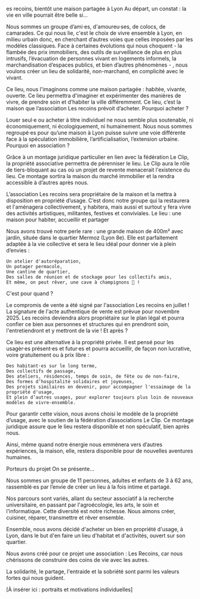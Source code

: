es recoins, bientôt une maison partagée à Lyon
Au départ, un constat : la vie en ville pourrait être belle si…

Nous sommes un groupe d’ami·es, d'amoureu·ses, de colocs, de camarades. Ce qui nous lie, c'est le choix de vivre ensemble à Lyon, en milieu urbain donc, en cherchant d’autres voies que celles imposées par les modèles classiques. Face à certaines évolutions qui nous choquent - la flambée des prix immobiliers, des outils de surveillance de plus en plus intrusifs, l’évacuation de personnes vivant en logements informels, la marchandisation d’espaces publics, et bien d’autres phénomènes - , nous voulons créer un lieu de solidarité, non-marchand, en complicité avec le vivant.

Ce lieu, nous l'imaginons comme une maison partagée : habitée, vivante, ouverte.  Ce lieu permettra d'imaginer et expérimenter des manières de vivre, de prendre soin et d’habiter la ville différemment. Ce lieu, c’est la maison que l’association Les recoins prévoit d’acheter.
Pourquoi acheter ?

Louer seul·e ou acheter à titre individuel ne nous semble plus soutenable, ni économiquement, ni écologiquement, ni humainement. Nous nous sommes regroupé·es pour qu’une maison à Lyon puisse suivre une voie différente face à la spéculation immobilière, l’artificialisation, l’extension urbaine.
Pourquoi en association ?

Grâce à un montage juridique particulier en lien avec la fédération Le Clip, la propriété associative permettra de pérenniser le lieu. Le Clip aura le rôle de tiers-bloquant au cas où un projet de revente menacerait l'existence du lieu. Ce montage sortira la maison du marché immobilier et la rendra accessible à d’autres après nous.

L’association Les recoins sera propriétaire de la maison et la mettra à disposition en propriété d’usage. C’est donc notre groupe qui la restaurera et l'aménagera collectivement, y habitera, mais aussi et surtout y fera vivre des activités artistiques, militantes, festives et conviviales.
Le lieu : une maison pour habiter, accueillir et partager

Nous avons trouvé notre perle rare : une grande maison de 400m² avec jardin, située dans le quartier Mermoz (Lyon 8e). Elle est parfaitement adaptée à la vie collective et sera le lieu idéal pour donner vie à plein d’envies :

    Un atelier d'autoréparation,
    Un potager permacole,
    Une cantine de quartier,
    Des salles de réunion et de stockage pour les collectifs amis,
    Et même, on peut rêver, une cave à champignons 🤪 !

C'est pour quand ?

Le compromis de vente a été signé par l'association Les recoins en juillet ! La signature de l'acte authentique de vente est prévue pour novembre 2025. Les recoins deviendra alors propriétaire sur le plan légal et pourra confier ce bien aux personnes et structures qui en prendront soin, l'entretiendront et y mettront de la vie !
Et après ?

Ce lieu est une alternative à la propriété privée. Il est pensé pour les usagèr·es présent·es et futur·es et pourra accueillir, de façon non lucrative, voire gratuitement ou à prix libre :

    Des habitant·es sur le long terme,
    Des collectifs de passage,
    Des ateliers, résidences, temps de soin, de fête ou de non-faire,
    Des formes d’hospitalité solidaires et joyeuses,
    Des projets similaires en devenir, pour accompagner l'essaimage de la propriété d'usage,
    Et plein d’autres usages, pour explorer toujours plus loin de nouveaux modèles de vivre-ensemble.

Pour garantir cette vision, nous avons choisi le modèle de la propriété d’usage, avec le soutien de la fédération d’associations Le Clip. Ce montage juridique assure que le lieu restera disponible et non spéculatif, bien après nous.

Ainsi, même quand notre énergie nous emmènera vers d’autres expériences, la maison, elle, restera disponible pour de nouvelles aventures humaines.

Porteurs du projet
On se présente…

Nous sommes un groupe de 11 personnes, adultes et enfants de 3 à 62 ans, rassemblé·es par l’envie de créer un lieu à la fois intime et partagé.

Nos parcours sont variés, allant du secteur associatif à la recherche universitaire, en passant par l'agroécologie, les arts, le soin et l'informatique. Cette diversité est notre richesse. Nous aimons créer, cuisiner, réparer, transmettre et rêver ensemble.

Ensemble, nous avons décidé d'acheter un bien en propriété d'usage, à Lyon, dans le but d'en faire un lieu d'habitat et d'activités, ouvert sur son quartier.

Nous avons créé pour ce projet une association : Les Recoins, car nous chérissons de construire des coins de vie avec les autres.

La solidarité, le partage, l'entraide et la sobriété sont parmi les valeurs fortes qui nous guident.

[À insérer ici : portraits et motivations individuelles]